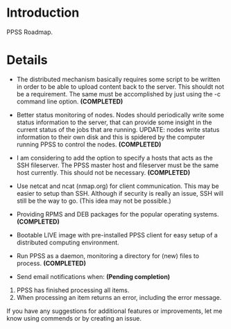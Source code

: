 # Introduction #

PPSS Roadmap.


# Details #

  * The distributed mechanism basically requires some script to be written in order to be able to upload content back to the server. This shouldt not be a requirement. The same must be accomplished by just using the -c command line option. **(COMPLETED)**

  * Better status monitoring of nodes. Nodes should periodically write some status information to the server, that can provide some insight in the current status of the jobs that are running. UPDATE: nodes write status information to their own disk and this is spidered by the computer running PPSS to control the nodes. **(COMPLETED)**

  * I am considering to add the option to specify a hosts that acts as the SSH fileserver. The PPSS master host and fileserver must be the same host currently. This should not be necessary. **(COMPLETED)**

  * Use netcat and ncat (nmap.org) for client communication. This may be easier to setup than SSH. Although if security is really an issue, SSH will still be the way to go. (This idea may not be possible.)

  * Providing RPMS and DEB packages for the popular operating systems. **(COMPLETED)**

  * Bootable LIVE image with pre-installed PPSS client for easy setup of a distributed computing environment.

  * Run PPSS as a daemon, monitoring a directory for (new) files to process. **(COMPLETED)**

  * Send email notifications when:  **(Pending completion)**
  1. PPSS has finished processing all items.
  1. When processing an item returns an error, including the error message.

If you have any suggestions for additional features or improvements, let me know using commends or by creating an issue.